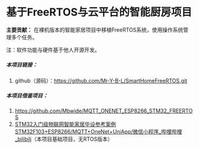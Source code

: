 # 基于FreeRTOS与云平台的智能厨房项目



**主要贡献：** 在裸机版本的智能家居项目中移植FreeRTOS系统，使用操作系统管理多个任务。

注：软件功能与硬件基于他人开源开发。



##### 本项目链接：

1. github（源码）：https://github.com/Mr-Y-B-L/SmartHomeFreeRTOS.git

##### 本项目借鉴项目：

1.  https://github.com/Mbwide/MQTT_ONENET_ESP8266_STM32_FREERTOS
2. [STM32入门级物联网智能家居毕设参考案例STM32F103+ESP8266/MQTT+OneNet+UniApp/微信小程序_哔哩哔哩_bilibili](https://www.bilibili.com/video/BV1HH4y1o7EN/?spm_id_from=333.337.search-card.all.click&vd_source=ebbe2759519af892c6f19ce03cb936f2)（本项目基础项目，无RTOS版本）
